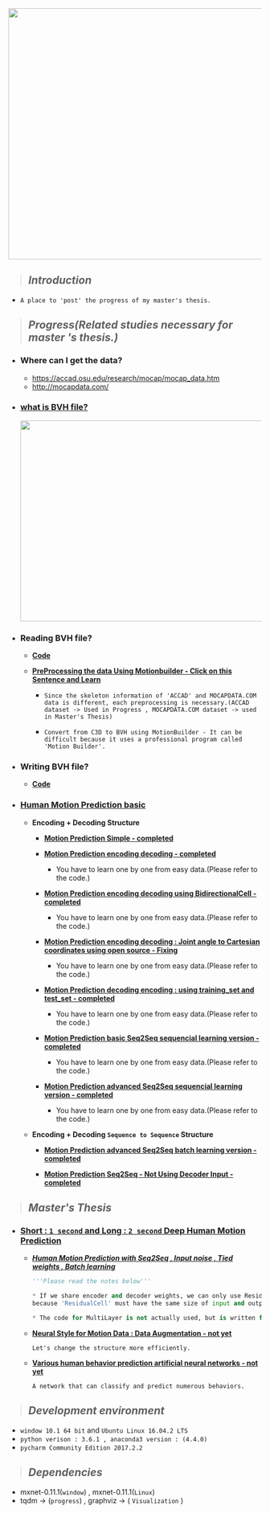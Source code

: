 <center><image src="https://github.com/JONGGON/DeepHumanPrediction/blob/master/DeepHumanPrediction/HumanMotion_.png" width=1000 height=500></image></center>

>## ***Introduction*** 
*   
   `A place to 'post' the progress of my master's thesis.`

>## ***Progress(Related studies necessary for master 's thesis.)***

* ### **Where can I get the data?**
    * <https://accad.osu.edu/research/mocap/mocap_data.htm>
    * <http://mocapdata.com/>

* ### [**what is BVH file?**](https://github.com/JONGGON/DeepHumanPrediction/tree/master/DeepHumanPrediction/reference/BVH)

    <left><image src="https://github.com/JONGGON/DeepHumanPrediction/blob/master/DeepHumanPrediction/bvh.jpg" width=800 height=400></image></left>

* ### **Reading BVH file?**

    * [**Code**](https://github.com/JONGGON/DeepHumanPrediction/tree/master/DeepHumanPrediction/Code/BVH_Reader)


    * [**PreProcessing the data Using Motionbuilder - Click on this Sentence and Learn**](https://www.youtube.com/watch?v=Apt-iN32cPo&list=PLtv0q3KQ5a9rKTl3v4qwmTY2VaXemwPu8)
        * `Since the skeleton information of 'ACCAD' and MOCAPDATA.COM data is different, each preprocessing is necessary.(ACCAD dataset -> Used in Progress , MOCAPDATA.COM dataset -> used in Master's Thesis)`

        * `Convert from C3D to BVH using MotionBuilder - It can be difficult because it uses a professional program called 'Motion Builder'.`
        
* ### **Writing BVH file?**

    * [**Code**](https://github.com/JONGGON/DeepHumanPrediction/tree/master/DeepHumanPrediction/Code/BVH_Writer)

* ### [**Human Motion Prediction basic**](https://github.com/JONGGON/DeepHumanPrediction/tree/master/DeepHumanPrediction/Code/DeepHumanPrediction) 
    * **Encoding + Decoding Structure**

        * [**Motion Prediction Simple - completed**](https://github.com/JONGGON/DeepHumanPrediction/tree/master/DeepHumanPrediction/Code/DeepHumanPrediction/Motion_Prediction_Simple)

        * [**Motion Prediction encoding decoding - completed**](https://github.com/JONGGON/DeepHumanPrediction/tree/master/DeepHumanPrediction/Code/DeepHumanPrediction/Motion_Prediction_encoding_decoding)

            * You have to learn one by one from easy data.(Please refer to the code.)
        * [**Motion Prediction encoding decoding using BidirectionalCell - completed**](https://github.com/JONGGON/DeepHumanPrediction/tree/master/DeepHumanPrediction/Code/DeepHumanPrediction/Motion_Prediction_encoding_decoding_BidirectionalCell)

            * You have to learn one by one from easy data.(Please refer to the code.)

        * [**Motion Prediction encoding decoding : Joint angle to Cartesian coordinates using open source - Fixing**](https://github.com/JONGGON/DeepHumanPrediction/tree/master/DeepHumanPrediction/Code/DeepHumanPrediction/Motion_Prediction_encoding_decoding_Joint_angle_to_Cartesian_coordinates)
            * You have to learn one by one from easy data.(Please refer to the code.)

        * [**Motion Prediction decoding encoding : using training_set and test_set - completed**](https://github.com/JONGGON/DeepHumanPrediction/tree/master/DeepHumanPrediction/Code/DeepHumanPrediction/Motion_Prediction_encoding_decoding_training_set_and_test_set)
            * You have to learn one by one from easy data.(Please refer to the code.)   
        
        * [**Motion Prediction basic Seq2Seq sequencial learning version - completed**](https://github.com/JONGGON/DeepHumanPrediction/tree/master/DeepHumanPrediction/Code/DeepHumanPrediction/Motion_Prediction_Seq2Seq_sequencialversion)
            * You have to learn one by one from easy data.(Please refer to the code.)    

        * [**Motion Prediction advanced Seq2Seq sequencial learning version - completed**](https://github.com/JONGGON/DeepHumanPrediction/tree/master/DeepHumanPrediction/Code/DeepHumanPrediction/Motion_Prediction_advanced_Seq2Seq_sequencialversion)
            * You have to learn one by one from easy data.(Please refer to the code.) 

    * **Encoding + Decoding `Sequence to Sequence` Structure**
    
        * [**Motion Prediction advanced Seq2Seq batch learning version - completed**](https://github.com/JONGGON/DeepHumanPrediction/tree/master/DeepHumanPrediction/Code/DeepHumanPrediction/Motion_Prediction_advanced_Seq2Seq_batchversion)

        * [**Motion Prediction Seq2Seq - Not Using Decoder Input - completed**](https://github.com/JONGGON/DeepHumanPrediction/tree/master/DeepHumanPrediction/Code/DeepHumanPrediction/Motion_Prediction_Seq2Seq_No_Input_decoder)

>## ***Master's Thesis***

* ### [**Short : `1 second` and Long : `2 second` Deep Human Motion Prediction**](https://github.com/JONGGON/DeepHumanPrediction/tree/master/DeepHumanPrediction/Code/Master_Thesis)

    * [***Human Motion Prediction with Seq2Seq , Input noise , Tied weights ,  Batch learning***](https://github.com/JONGGON/DeepHumanPrediction/tree/master/DeepHumanPrediction/Code/Master_Thesis/Motion_Prediction)
        ```python
        '''Please read the notes below'''

        * If we share encoder and decoder weights, we can only use Residual Connection for 'One RNN Layer',
        because 'ResidualCell' must have the same size of input and output.

        * The code for MultiLayer is not actually used, but is written for later use.
        ```
    * [**Neural Style for Motion Data : Data Augmentation - not yet**]()
    
        ```
        Let's change the structure more efficiently.
        ```
    * [**Various human behavior prediction artificial neural networks - not yet**]()
        ```
        A network that can classify and predict numerous behaviors.
        ```
>## ***Development environment***
* `window 10.1 64 bit` and `Ubuntu Linux 16.04.2 LTS` 
* `python verison : 3.6.1 , anaconda3 version : (4.4.0)` 
* `pycharm Community Edition 2017.2.2`

>## ***Dependencies*** 
* mxnet-0.11.1(`window`) , mxnet-0.11.1(`Linux`)
* tqdm -> (`progress`) , graphviz -> ( `Visualization` )